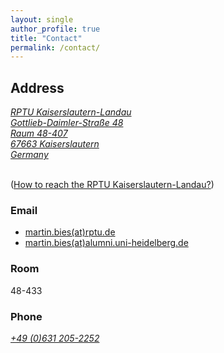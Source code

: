 ```yaml
---
layout: single
author_profile: true
title: "Contact"
permalink: /contact/
---
```


## Address

<a class="social-btn" style="white-space: nowrap" href="https://www.google.com/maps/place/Gottlieb-Daimler-Stra%C3%9Fe+48,+67663+Kaiserslautern/@49.4238948,7.7505619,17z/data=!3m1!4b1!4m5!3m4!1s0x47966d4fcb567097:0x9e57032bea341dc1!8m2!3d49.4238948!4d7.7527506?hl=en" rel="noopener noreferrer">
<i class="fa fa-fw fa-map-marker" aria-hidden="true">
RPTU Kaiserslautern-Landau<br>
Gottlieb-Daimler-Straße 48<br>
Raum 48-407<br>
67663 Kaiserslautern<br>
Germany<br>
</i>
</a>
<br>


([How to reach the RPTU Kaiserslautern-Landau?](https://rptu.de/en/routes-and-means-of-transport))

### Email

* [martin.bies(at)rptu.de](mailto:martin.bies@rptu.de)
* [martin.bies(at)alumni.uni-heidelberg.de](mailto:martin.bies@alumni.uni-heidelberg.de)


### Room

48-433


### Phone

<a class="social-btn" style="white-space: nowrap" href="tel:+49 (0)631 205-2252" target="_blank" rel="noopener noreferrer">
  <i class="fa fa-fw fa-phone">+49 (0)631 205-2252</i>
</a>
